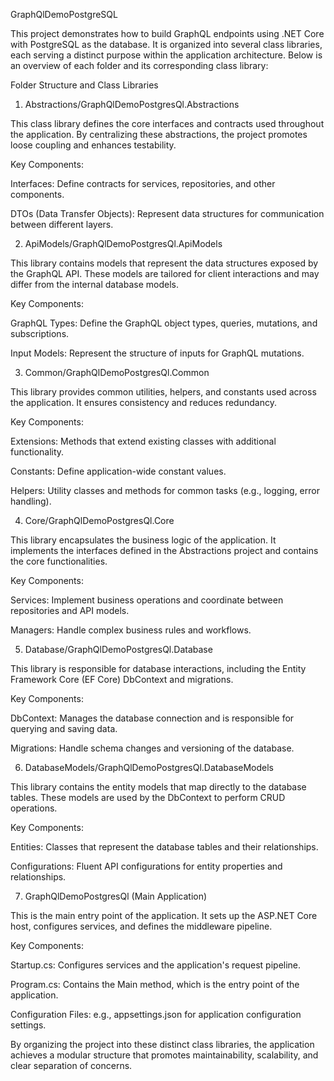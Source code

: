GraphQlDemoPostgreSQL

This project demonstrates how to build GraphQL endpoints using .NET Core with PostgreSQL as the database. It is organized into several class libraries, each serving a distinct purpose within the application architecture. Below is an overview of each folder and its corresponding class library:

Folder Structure and Class Libraries

1. Abstractions/GraphQlDemoPostgresQl.Abstractions

This class library defines the core interfaces and contracts used throughout the application. By centralizing these abstractions, the project promotes loose coupling and enhances testability.

Key Components:

Interfaces: Define contracts for services, repositories, and other components.

DTOs (Data Transfer Objects): Represent data structures for communication between different layers.

2. ApiModels/GraphQlDemoPostgresQl.ApiModels

This library contains models that represent the data structures exposed by the GraphQL API. These models are tailored for client interactions and may differ from the internal database models.

Key Components:

GraphQL Types: Define the GraphQL object types, queries, mutations, and subscriptions.

Input Models: Represent the structure of inputs for GraphQL mutations.

3. Common/GraphQlDemoPostgresQl.Common

This library provides common utilities, helpers, and constants used across the application. It ensures consistency and reduces redundancy.

Key Components:

Extensions: Methods that extend existing classes with additional functionality.

Constants: Define application-wide constant values.

Helpers: Utility classes and methods for common tasks (e.g., logging, error handling).

4. Core/GraphQlDemoPostgresQl.Core

This library encapsulates the business logic of the application. It implements the interfaces defined in the Abstractions project and contains the core functionalities.

Key Components:

Services: Implement business operations and coordinate between repositories and API models.

Managers: Handle complex business rules and workflows.

5. Database/GraphQlDemoPostgresQl.Database

This library is responsible for database interactions, including the Entity Framework Core (EF Core) DbContext and migrations.

Key Components:

DbContext: Manages the database connection and is responsible for querying and saving data.

Migrations: Handle schema changes and versioning of the database.

6. DatabaseModels/GraphQlDemoPostgresQl.DatabaseModels

This library contains the entity models that map directly to the database tables. These models are used by the DbContext to perform CRUD operations.

Key Components:

Entities: Classes that represent the database tables and their relationships.

Configurations: Fluent API configurations for entity properties and relationships.

7. GraphQlDemoPostgresQl (Main Application)

This is the main entry point of the application. It sets up the ASP.NET Core host, configures services, and defines the middleware pipeline.

Key Components:

Startup.cs: Configures services and the application's request pipeline.

Program.cs: Contains the Main method, which is the entry point of the application.

Configuration Files: e.g., appsettings.json for application configuration settings.

By organizing the project into these distinct class libraries, the application achieves a modular structure that promotes maintainability, scalability, and clear separation of concerns.

